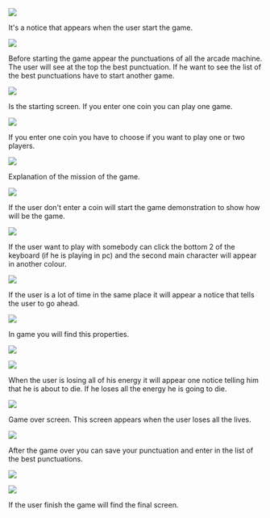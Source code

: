![](https://github.com/nicobabot/OutZone_AlchemistStudio/blob/master/Wiki%20material/UI/0000.png?raw=true)

It's a notice that appears when the user start the game.

![](https://github.com/nicobabot/OutZone_AlchemistStudio/blob/master/Wiki%20material/UI/0001.png)

Before starting the game appear the punctuations of all the arcade machine. The user will see at the top the best punctuation. If he want to see the list of the best punctuations have to start another game.

![](https://github.com/nicobabot/OutZone_AlchemistStudio/blob/master/Wiki%20material/UI/0003.png)

Is the starting screen. If you enter one coin you can play one game.

![](https://github.com/nicobabot/OutZone_AlchemistStudio/blob/master/Wiki%20material/UI/0004.png)

If you enter one coin you have to choose if you want to play one or two players.

![](https://github.com/nicobabot/OutZone_AlchemistStudio/blob/master/Wiki%20material/UI/0005.png)

Explanation of the mission of the game.

![](https://github.com/nicobabot/OutZone_AlchemistStudio/blob/master/Wiki%20material/UI/0014.png?raw=true)

If the user don't enter a coin will start the game demonstration to show how will be the game.

![](https://github.com/nicobabot/OutZone_AlchemistStudio/blob/master/Wiki%20material/UI/0012.png)

If the user want to play with somebody can click the bottom 2 of the keyboard (if he is playing in pc) and the second main character will appear in another colour.

![](https://github.com/nicobabot/OutZone_AlchemistStudio/blob/master/Wiki%20material/UI/0018.png)

If the user is a lot of time in the same place it will appear a notice that tells the user to go ahead.

![](https://github.com/nicobabot/OutZone_AlchemistStudio/blob/master/Wiki%20material/UI/21_Out-Zone_ingame-17.jpg)

In game you will find this properties.

![](https://github.com/nicobabot/OutZone_AlchemistStudio/blob/master/Wiki%20material/UI/0016.png)

![](https://github.com/nicobabot/OutZone_AlchemistStudio/blob/master/Wiki%20material/UI/0021.png)

When the user is losing all of his energy it will appear one notice telling him that he is about to die. If he loses all the energy he is going to die.



![](https://github.com/nicobabot/OutZone_AlchemistStudio/blob/master/Wiki%20material/UI/0007.png)

Game over screen. This screen appears when the user loses all the lives.

![](https://github.com/nicobabot/OutZone_AlchemistStudio/blob/master/Wiki%20material/UI/0008.png)

After the game over you can save your punctuation and enter in the list of the best punctuations.

![](https://github.com/nicobabot/OutZone_AlchemistStudio/blob/master/Wiki%20material/UI/Gamefinal1v.1.jpg)

![](https://github.com/nicobabot/OutZone_AlchemistStudio/blob/master/Wiki%20material/UI/Gamefinal2v.1.jpg)

If the user finish the game will find the final screen.